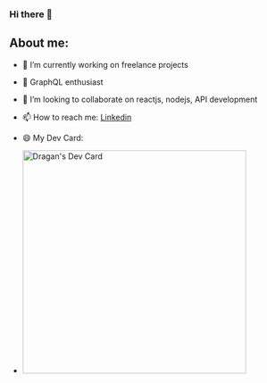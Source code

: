 ### Hi there 👋

## About me:
- 🔭 I’m currently working on freelance projects
- 🌱 GraphQL enthusiast
- 👯 I’m looking to collaborate on reactjs, nodejs, API development
- 📫 How to reach me: [Linkedin](https://www.linkedin.com/in/dragan-vu%C4%8Dini%C4%87-969946212/)
- 😄 My Dev Card:

- <a href="https://app.daily.dev/paxon"><img src="https://api.daily.dev/devcards/4c1feff3da5040a9baa945c54fb39e79.png?r=5sy" width="400" alt="Dragan's Dev Card"/></a>
<!--
**ogurenko/ogurenko** is a ✨ _special_ ✨ repository because its `README.md` (this file) appears on your GitHub profile.

Here are some ideas to get you started:

- 🔭 I’m currently working on ...
- 🌱 I’m currently learning ...
- 👯 I’m looking to collaborate on ...
- 🤔 I’m looking for help with ...
- 💬 Ask me about ...
- 📫 How to reach me: ...
- 😄 Pronouns: ...
- ⚡ Fun fact: ...
-->
